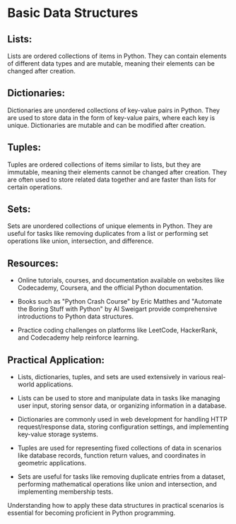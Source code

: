 # Basic Data Structures

## Lists:
Lists are ordered collections of items in Python. They can contain elements of different data types and are mutable, meaning their elements can be changed after creation.

## Dictionaries:
Dictionaries are unordered collections of key-value pairs in Python. They are used to store data in the form of key-value pairs, where each key is unique. Dictionaries are mutable and can be modified after creation.

## Tuples:
Tuples are ordered collections of items similar to lists, but they are immutable, meaning their elements cannot be changed after creation. They are often used to store related data together and are faster than lists for certain operations.

## Sets:
Sets are unordered collections of unique elements in Python. They are useful for tasks like removing duplicates from a list or performing set operations like union, intersection, and difference.

## Resources:

- Online tutorials, courses, and documentation available on websites like Codecademy, Coursera, and the official Python documentation.

- Books such as "Python Crash Course" by Eric Matthes and "Automate the Boring Stuff with Python" by Al Sweigart provide comprehensive introductions to Python data structures.

- Practice coding challenges on platforms like LeetCode, HackerRank, and Codecademy help reinforce learning.

## Practical Application:

- Lists, dictionaries, tuples, and sets are used extensively in various real-world applications.

- Lists can be used to store and manipulate data in tasks like managing user input, storing sensor data, or organizing information in a database.

- Dictionaries are commonly used in web development for handling HTTP request/response data, storing configuration settings, and implementing key-value storage systems.

- Tuples are used for representing fixed collections of data in scenarios like database records, function return values, and coordinates in geometric applications.

- Sets are useful for tasks like removing duplicate entries from a dataset, performing mathematical operations like union and intersection, and implementing membership tests.

Understanding how to apply these data structures in practical scenarios is essential for becoming proficient in Python programming.

